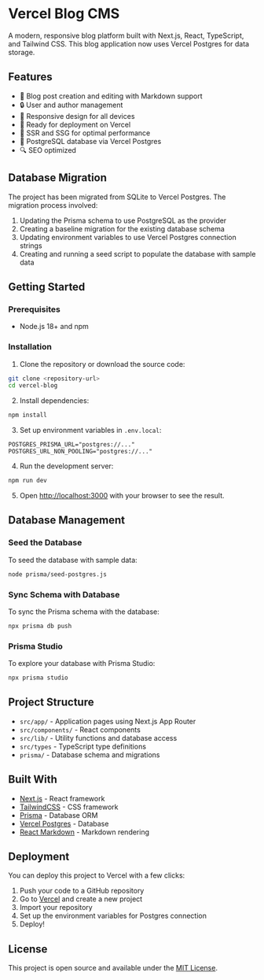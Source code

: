 # Vercel Blog CMS

A modern, responsive blog platform built with Next.js, React, TypeScript, and Tailwind CSS. This blog application now uses Vercel Postgres for data storage.

## Features

- 📝 Blog post creation and editing with Markdown support
- 🔒 User and author management
- 📱 Responsive design for all devices
- 🚀 Ready for deployment on Vercel
- 🔄 SSR and SSG for optimal performance
- 💾 PostgreSQL database via Vercel Postgres
- 🔍 SEO optimized

## Database Migration

The project has been migrated from SQLite to Vercel Postgres. The migration process involved:

1. Updating the Prisma schema to use PostgreSQL as the provider
2. Creating a baseline migration for the existing database schema
3. Updating environment variables to use Vercel Postgres connection strings
4. Creating and running a seed script to populate the database with sample data

## Getting Started

### Prerequisites

- Node.js 18+ and npm

### Installation

1. Clone the repository or download the source code:

```bash
git clone <repository-url>
cd vercel-blog
```

2. Install dependencies:

```bash
npm install
```

3. Set up environment variables in `.env.local`:

```
POSTGRES_PRISMA_URL="postgres://..."
POSTGRES_URL_NON_POOLING="postgres://..."
```

4. Run the development server:

```bash
npm run dev
```

5. Open [http://localhost:3000](http://localhost:3000) with your browser to see the result.

## Database Management

### Seed the Database

To seed the database with sample data:

```bash
node prisma/seed-postgres.js
```

### Sync Schema with Database

To sync the Prisma schema with the database:

```bash
npx prisma db push
```

### Prisma Studio

To explore your database with Prisma Studio:

```bash
npx prisma studio
```

## Project Structure

- `src/app/` - Application pages using Next.js App Router
- `src/components/` - React components
- `src/lib/` - Utility functions and database access
- `src/types` - TypeScript type definitions
- `prisma/` - Database schema and migrations

## Built With

- [Next.js](https://nextjs.org/) - React framework
- [TailwindCSS](https://tailwindcss.com/) - CSS framework
- [Prisma](https://prisma.io/) - Database ORM
- [Vercel Postgres](https://vercel.com/storage/postgres) - Database
- [React Markdown](https://github.com/remarkjs/react-markdown) - Markdown rendering

## Deployment

You can deploy this project to Vercel with a few clicks:

1. Push your code to a GitHub repository
2. Go to [Vercel](https://vercel.com) and create a new project
3. Import your repository
4. Set up the environment variables for Postgres connection
5. Deploy!

## License

This project is open source and available under the [MIT License](LICENSE).